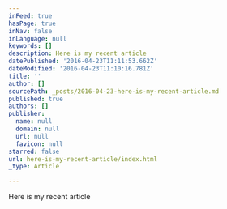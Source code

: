 ```yaml
---
inFeed: true
hasPage: true
inNav: false
inLanguage: null
keywords: []
description: Here is my recent article
datePublished: '2016-04-23T11:11:53.662Z'
dateModified: '2016-04-23T11:10:16.781Z'
title: ''
author: []
sourcePath: _posts/2016-04-23-here-is-my-recent-article.md
published: true
authors: []
publisher:
  name: null
  domain: null
  url: null
  favicon: null
starred: false
url: here-is-my-recent-article/index.html
_type: Article

---
```

Here is my recent article